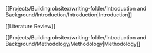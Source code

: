 [[Projects/Building obsitex/writing-folder/Introduction and Background/Introduction/Introduction|Introduction]]

[[Literature Review]]

[[Projects/Building obsitex/writing-folder/Introduction and Background/Methodology/Methodology|Methodology]]

